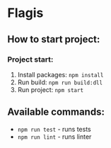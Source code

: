 # Flagis

## How to start project:

### Project start:
1. Install packages: `npm install`
2. Run build: `npm run build:dll`
3. Run project: `npm start`

## Available commands:
- `npm run test` - runs tests
- `npm run lint` - runs linter


